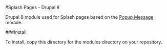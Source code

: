#Splash Pages - Drupal 8

Drupal 8 module used for Splash pages based on the [Popup Message](https://www.drupal.org/project/popup_message) module.


###Install 

To install, copy this directory for the modules directory on your repository.
